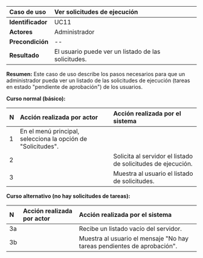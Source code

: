 | **Caso de uso**   | **Ver solicitudes de ejecución**                    |
| :---------------- | :-------------------------------------------------- |
| **Identificador** | UC11                                                |
| **Actores**       | Administrador                                       |
| **Precondición**  | --                                                  |
| **Resultado**     | El usuario puede ver un listado de las solicitudes. |

**Resumen:**
Este caso de uso describe los pasos necesarios para que un administrador pueda ver un listado de las solicitudes de ejecución (tareas en estado "pendiente de aprobación") de los usuarios.

**Curso normal (básico):**

| **N** | **Acción realizada por actor**                               | **Acción realizada por el sistema**                          |
| :---- | :----------------------------------------------------------- | :----------------------------------------------------------- |
| 1     | En el menú principal, selecciona la opción de "Solicitudes". |                                                              |
| 2     |                                                              | Solicita al servidor el listado de solicitudes de ejecución. |
| 3     |                                                              | Muestra al usuario el listado de solicitudes.                |

**Curso alternativo (no hay solicitudes de tareas):**

| **N** | **Acción realizada por actor** | **Acción realizada por el sistema**                                     |
| :---- | :----------------------------- | :---------------------------------------------------------------------- |
| 3a    |                                | Recibe un listado vacío del servidor.                                   |
| 3b    |                                | Muestra al usuario el mensaje "No hay tareas pendientes de aprobación". |
